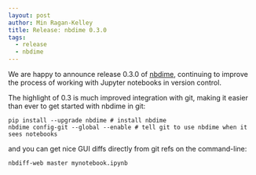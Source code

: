 ```yaml
---
layout: post
author: Min Ragan-Kelley
title: Release: nbdime 0.3.0
tags:
  - release
  - nbdime
---
```


We are happy to announce release 0.3.0 of [nbdime](https://nbdime.readthedocs.io),
continuing to improve the process of working with Jupyter notebooks in version control.

The highlight of 0.3 is much improved integration with git, making it easier than ever
to get started with nbdime in git:

    pip install --upgrade nbdime # install nbdime
    nbdime config-git --global --enable # tell git to use nbdime when it sees notebooks

and you can get nice GUI diffs directly from git refs on the command-line:

    nbdiff-web master mynotebook.ipynb

